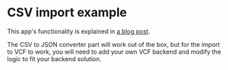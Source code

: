 # CSV import example

This app's functionality is explained in [a blog post](https://blogs.sap.com/2023/03/07/csv-import-for-sap-build-apps/).

The CSV to JSON converter part will work out of the box, but for the import to VCF to work, you will need to add your own VCF backend and modify the logic to fit your backend solution.
